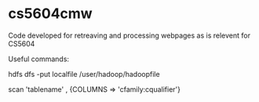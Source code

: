 # cs5604cmw

Code developed for retreaving and processing webpages as is relevent for CS5604


Useful commands:

hdfs dfs -put localfile /user/hadoop/hadoopfile

scan 'tablename' , {COLUMNS => 'cfamily:cqualifier'}
